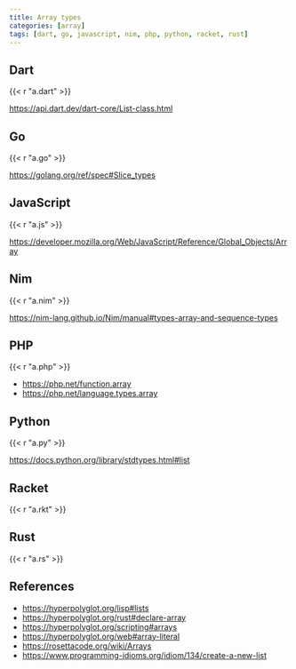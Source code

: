 ```yaml
---
title: Array types
categories: [array]
tags: [dart, go, javascript, nim, php, python, racket, rust]
---
```


## Dart

{{< r "a.dart" >}}

<https://api.dart.dev/dart-core/List-class.html>

## Go

{{< r "a.go" >}}

<https://golang.org/ref/spec#Slice_types>

## JavaScript

{{< r "a.js" >}}

<https://developer.mozilla.org/Web/JavaScript/Reference/Global_Objects/Array>

## Nim

{{< r "a.nim" >}}

<https://nim-lang.github.io/Nim/manual#types-array-and-sequence-types>

## PHP

{{< r "a.php" >}}

- <https://php.net/function.array>
- <https://php.net/language.types.array>

## Python

{{< r "a.py" >}}

<https://docs.python.org/library/stdtypes.html#list>

## Racket

{{< r "a.rkt" >}}

## Rust

{{< r "a.rs" >}}

## References

- <https://hyperpolyglot.org/lisp#lists>
- <https://hyperpolyglot.org/rust#declare-array>
- <https://hyperpolyglot.org/scripting#arrays>
- <https://hyperpolyglot.org/web#array-literal>
- <https://rosettacode.org/wiki/Arrays>
- <https://www.programming-idioms.org/idiom/134/create-a-new-list>
